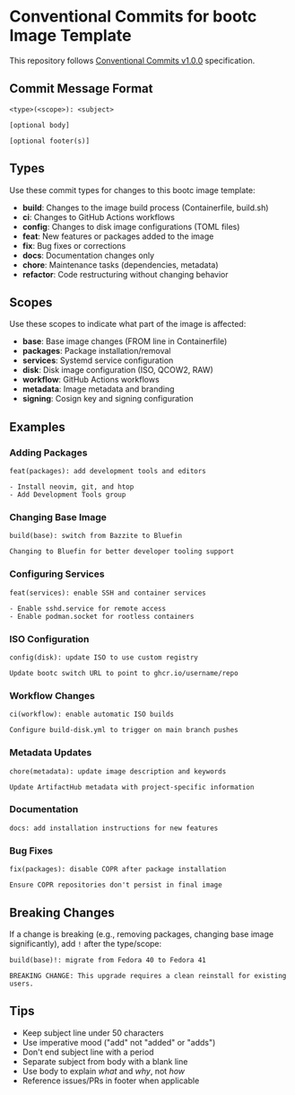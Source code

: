 # Conventional Commits for bootc Image Template

This repository follows [Conventional Commits v1.0.0](https://www.conventionalcommits.org/en/v1.0.0/) specification.

## Commit Message Format

```
<type>(<scope>): <subject>

[optional body]

[optional footer(s)]
```

## Types

Use these commit types for changes to this bootc image template:

- **build**: Changes to the image build process (Containerfile, build.sh)
- **ci**: Changes to GitHub Actions workflows
- **config**: Changes to disk image configurations (TOML files)
- **feat**: New features or packages added to the image
- **fix**: Bug fixes or corrections
- **docs**: Documentation changes only
- **chore**: Maintenance tasks (dependencies, metadata)
- **refactor**: Code restructuring without changing behavior

## Scopes

Use these scopes to indicate what part of the image is affected:

- **base**: Base image changes (FROM line in Containerfile)
- **packages**: Package installation/removal
- **services**: Systemd service configuration
- **disk**: Disk image configuration (ISO, QCOW2, RAW)
- **workflow**: GitHub Actions workflows
- **metadata**: Image metadata and branding
- **signing**: Cosign key and signing configuration

## Examples

### Adding Packages
```
feat(packages): add development tools and editors

- Install neovim, git, and htop
- Add Development Tools group
```

### Changing Base Image
```
build(base): switch from Bazzite to Bluefin

Changing to Bluefin for better developer tooling support
```

### Configuring Services
```
feat(services): enable SSH and container services

- Enable sshd.service for remote access
- Enable podman.socket for rootless containers
```

### ISO Configuration
```
config(disk): update ISO to use custom registry

Update bootc switch URL to point to ghcr.io/username/repo
```

### Workflow Changes
```
ci(workflow): enable automatic ISO builds

Configure build-disk.yml to trigger on main branch pushes
```

### Metadata Updates
```
chore(metadata): update image description and keywords

Update ArtifactHub metadata with project-specific information
```

### Documentation
```
docs: add installation instructions for new features
```

### Bug Fixes
```
fix(packages): disable COPR after package installation

Ensure COPR repositories don't persist in final image
```

## Breaking Changes

If a change is breaking (e.g., removing packages, changing base image significantly), add `!` after the type/scope:

```
build(base)!: migrate from Fedora 40 to Fedora 41

BREAKING CHANGE: This upgrade requires a clean reinstall for existing users.
```

## Tips

- Keep subject line under 50 characters
- Use imperative mood ("add" not "added" or "adds")
- Don't end subject line with a period
- Separate subject from body with a blank line
- Use body to explain *what* and *why*, not *how*
- Reference issues/PRs in footer when applicable
